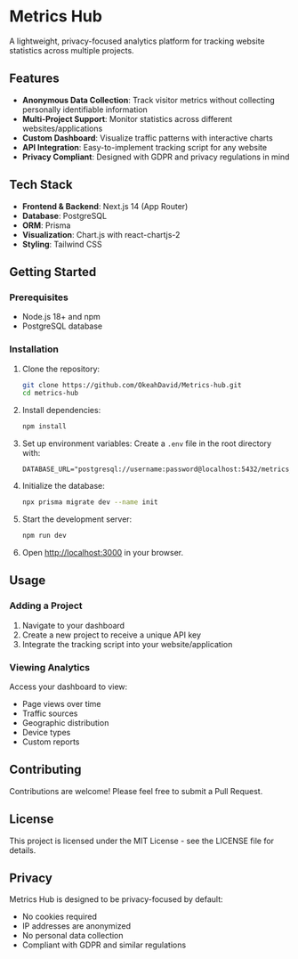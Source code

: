 # Metrics Hub

A lightweight, privacy-focused analytics platform for tracking website statistics across multiple projects.

## Features

- **Anonymous Data Collection**: Track visitor metrics without collecting personally identifiable information
- **Multi-Project Support**: Monitor statistics across different websites/applications
- **Custom Dashboard**: Visualize traffic patterns with interactive charts
- **API Integration**: Easy-to-implement tracking script for any website
- **Privacy Compliant**: Designed with GDPR and privacy regulations in mind

## Tech Stack

- **Frontend & Backend**: Next.js 14 (App Router)
- **Database**: PostgreSQL
- **ORM**: Prisma
- **Visualization**: Chart.js with react-chartjs-2
- **Styling**: Tailwind CSS

## Getting Started

### Prerequisites

- Node.js 18+ and npm
- PostgreSQL database

### Installation

1. Clone the repository:
   ```bash
   git clone https://github.com/OkeahDavid/Metrics-hub.git
   cd metrics-hub
   ```

2. Install dependencies:
   ```bash
   npm install
   ```

3. Set up environment variables:
   Create a `.env` file in the root directory with:
   ```
   DATABASE_URL="postgresql://username:password@localhost:5432/metrics_hub"
   ```

4. Initialize the database:
   ```bash
   npx prisma migrate dev --name init
   ```

5. Start the development server:
   ```bash
   npm run dev
   ```

6. Open [http://localhost:3000](http://localhost:3000) in your browser.

## Usage

### Adding a Project

1. Navigate to your dashboard
2. Create a new project to receive a unique API key
3. Integrate the tracking script into your website/application


### Viewing Analytics

Access your dashboard to view:
- Page views over time
- Traffic sources
- Geographic distribution
- Device types
- Custom reports

## Contributing

Contributions are welcome! Please feel free to submit a Pull Request.

## License

This project is licensed under the MIT License - see the LICENSE file for details.

## Privacy

Metrics Hub is designed to be privacy-focused by default:
- No cookies required
- IP addresses are anonymized
- No personal data collection
- Compliant with GDPR and similar regulations